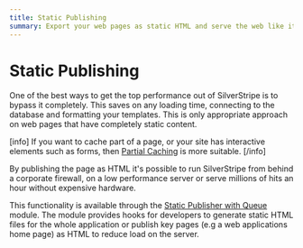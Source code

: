 ```yaml
---
title: Static Publishing
summary: Export your web pages as static HTML and serve the web like it's 1999.
---
```


# Static Publishing

One of the best ways to get the top performance out of SilverStripe is to bypass it completely. This saves on any loading
time, connecting to the database and formatting your templates. This is only appropriate approach on web pages that 
have completely static content. 

[info]
If you want to cache part of a page, or your site has interactive elements such as forms, then 
[Partial Caching](partial_caching) is more suitable.
[/info]

By publishing the page as HTML it's possible to run SilverStripe from behind a corporate firewall, on a low performance 
server or serve millions of hits an hour without expensive hardware.

This functionality is available through the [Static Publisher with Queue](https://github.com/silverstripe/silverstripe-staticpublishqueue) module. The module provides hooks for developers to generate static HTML files for the whole application or publish key pages (e.g a web applications home page) as HTML to reduce load on the server.
